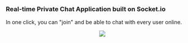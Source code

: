 ### Real-time Private Chat Application built on Socket.io 
In one click, you can "join" and be able to chat with every user online.
<p align="center">
<img src="https://i.imgur.com/SffRZe1.png"/>
</p>


                      

